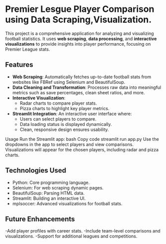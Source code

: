 # Premier Lesgue Player Comparison using Data Scraping,Visualization.

This project is a comprehensive application for analyzing and visualizing football statistics. It uses **web scraping**, **data processing**, and **interactive visualizations** to provide insights into player performance, focusing on Premier League stats.

## Features

- **Web Scraping**: Automatically fetches up-to-date football stats from websites like FBRef using Selenium and BeautifulSoup.
- **Data Cleaning and Transformation**: Processes raw data into meaningful metrics such as save percentages, clean sheet ratios, and more.
- **Interactive Visualization**:
  - Radar charts to compare player stats.
  - Pizza charts to highlight key player metrics.
- **Streamlit Integration**: An interactive user interface where:
  - Users can select players to compare.
  - Data loading status is displayed dynamically.
  - Clean, responsive design ensures usability.
 
Usage
Run the Streamlit app:
bash
Copy code
streamlit run app.py
Use the dropdowns in the app to select players and view comparisons.
Visualizations will appear for the chosen players, including radar and pizza charts.

## Technologies Used
- Python: Core programming language.
- Selenium: For web scraping dynamic pages.
- BeautifulSoup: Parsing HTML data.
- Streamlit: Building an interactive UI.
- mplsoccer: Advanced visualizations for football stats.

## Future Enhancements
-Add player profiles with career stats.
-Include team-level comparisons and visualizations.
-Support for additional leagues and competitions.

